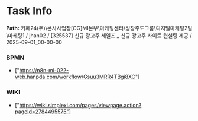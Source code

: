 # Task Info

**Path:** 카페24(주)\본사사업장\[CG]MI본부\마케팅센터\성장주도그룹\디지털마케팅2팀\마케팅1 / jhan02 / [325537] 신규 광고주 세일즈 _ 신규 광고주 사이트 컨설팅 제공 / 2025-09-01_00-00-00

### BPMN
- ["https://n8n-mi-022-web.hanpda.com/workflow/Gsuu3MRR4TBgi8XC"]

### WIKI
- ["https://wiki.simplexi.com/pages/viewpage.action?pageId=2784495575"]

